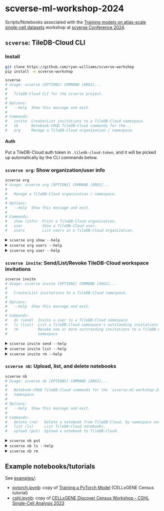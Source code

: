 # scverse-ml-workshop-2024

Scripts/Notebooks associated with the [Training models on atlas-scale single-cell datasets] workshop at [scverse Conference 2024].

## `scverse`: TileDB-Cloud CLI

### Install
```bash
git clone https://github.com/ryan-williams/scverse-workshop
pip install -e scverse-workshop
```

<!-- `bmdf scverse` -->
```bash
scverse
# Usage: scverse [OPTIONS] COMMAND [ARGS]...
#
#   TileDB-Cloud CLI for the scverse project.
#
# Options:
#   --help  Show this message and exit.
#
# Commands:
#   invite  Create/List invitations to a TileDB-Cloud namespace.
#   nb      Notebook-CRUD TileDB-Cloud commands for the...
#   org     Manage a TileDB-Cloud organization / namespace.
```

#### Auth
Put a TileDB-Cloud auth token in `.tiledb-cloud-token`, and it will be picked up automatically by the CLI commands below.

### `scverse org`: Show organization/user info
<!-- `bmdf scverse org` -->
```bash
scverse org
# Usage: scverse org [OPTIONS] COMMAND [ARGS]...
#
#   Manage a TileDB-Cloud organization / namespace.
#
# Options:
#   --help  Show this message and exit.
#
# Commands:
#   show (info)  Print a TileDB-Cloud organization.
#   user         Show a TileDB-Cloud user.
#   users        List users in a TileDB-Cloud organization.
```

<!-- `bmdfff -- scverse org show --help` -->
<details><summary><code>scverse org show --help</code></summary>

```
Usage: scverse org show [OPTIONS]

  Print a TileDB-Cloud organization.

Options:
  -t, --cloud-token-path TEXT  Path to file containing TileDB-Cloud auth
                               token; default: .tiledb-cloud-token.
                               $TILEDB_REST_TOKEN takes precedence, if set.
  -N, --namespace TEXT         TileDB-Cloud namespace to work in; default:
                               scverse-ml-workshop-2024
  --help                       Show this message and exit.
```
</details>

<!-- `bmdfff -- scverse org users --help` -->
<details><summary><code>scverse org users --help</code></summary>

```
Usage: scverse org users [OPTIONS]

  List users in a TileDB-Cloud organization.

Options:
  -t, --cloud-token-path TEXT  Path to file containing TileDB-Cloud auth
                               token; default: .tiledb-cloud-token.
                               $TILEDB_REST_TOKEN takes precedence, if set.
  -N, --namespace TEXT         TileDB-Cloud namespace to work in; default:
                               scverse-ml-workshop-2024
  -C, --compact                Print compact JSON
  --help                       Show this message and exit.
```
</details>

<!-- `bmdfff -- scverse org user --help` -->
<details><summary><code>scverse org user --help</code></summary>

```
Usage: scverse org user [OPTIONS] [USERNAME]

  Show a TileDB-Cloud user.

Options:
  -t, --cloud-token-path TEXT  Path to file containing TileDB-Cloud auth
                               token; default: .tiledb-cloud-token.
                               $TILEDB_REST_TOKEN takes precedence, if set.
  -C, --compact                Print compact JSON
  --help                       Show this message and exit.
```
</details>

### `scverse invite`: Send/List/Revoke TileDB-Cloud workspace invitations
<!-- `bmdf scverse invite` -->
```bash
scverse invite
# Usage: scverse invite [OPTIONS] COMMAND [ARGS]...
#
#   Create/List invitations to a TileDB-Cloud namespace.
#
# Options:
#   --help  Show this message and exit.
#
# Commands:
#   do (send)  Invite a user to a TileDB-Cloud namespace
#   ls (list)  List a TileDB-Cloud namespace's outstanding invitations
#   rm         Revoke one or more outstanding invitations to a TileDB-Cloud
#              namespace
```

<!-- `bmdfff -- scverse invite send --help` -->
<details><summary><code>scverse invite send --help</code></summary>

```
Usage: scverse invite send [OPTIONS] [EMAILS]...

  Invite a user to a TileDB-Cloud namespace

Options:
  -t, --cloud-token-path TEXT     Path to file containing TileDB-Cloud auth
                                  token; default: .tiledb-cloud-token.
                                  $TILEDB_REST_TOKEN takes precedence, if set.
  -N, --namespace TEXT            TileDB-Cloud namespace to work in; default:
                                  scverse-ml-workshop-2024
  -r, --role [owner|admin|read_write|read_only]
                                  Role to invite new user as (options:
                                  ['owner', 'admin', 'read_write',
                                  'read_only']; default: read_write)
  --help                          Show this message and exit.
```
</details>

<!-- `bmdfff -- scverse invite list --help` -->
<details><summary><code>scverse invite list --help</code></summary>

```
Usage: scverse invite list [OPTIONS]

  List a TileDB-Cloud namespace's outstanding invitations

Options:
  -t, --cloud-token-path TEXT  Path to file containing TileDB-Cloud auth
                               token; default: .tiledb-cloud-token.
                               $TILEDB_REST_TOKEN takes precedence, if set.
  -N, --namespace TEXT         TileDB-Cloud namespace to work in; default:
                               scverse-ml-workshop-2024
  -C, --compact                Print compact JSON
  --help                       Show this message and exit.
```
</details>

<!-- `bmdfff -- scverse invite rm --help` -->
<details><summary><code>scverse invite rm --help</code></summary>

```
Usage: scverse invite rm [OPTIONS] [EMAILS]...

  Revoke one or more outstanding invitations to a TileDB-Cloud namespace

Options:
  -t, --cloud-token-path TEXT  Path to file containing TileDB-Cloud auth
                               token; default: .tiledb-cloud-token.
                               $TILEDB_REST_TOKEN takes precedence, if set.
  -N, --namespace TEXT         TileDB-Cloud namespace to work in; default:
                               scverse-ml-workshop-2024
  -n, --dry-run                Print commands that would be run, but don't run
                               them
  -S, --no-strict              Raise and exit if any email is not found,
                               without revoking any invites
  --help                       Show this message and exit.
```
</details>

### `scverse nb`: Upload, list, and delete notebooks
<!-- `bmdf scverse nb` -->
```bash
scverse nb
# Usage: scverse nb [OPTIONS] COMMAND [ARGS]...
#
#   Notebook-CRUD TileDB-Cloud commands for the `scverse-ml-workshop-2024`
#   namespace.
#
# Options:
#   --help  Show this message and exit.
#
# Commands:
#   delete (rm)   Delete a notebook from TileDB-Cloud, by namespace and name.
#   list (ls)     List TileDB-Cloud notebooks.
#   upload (put)  Upload a notebook to TileDB-Cloud.
```

<!-- `bmdfff scverse nb put` -->
<details><summary><code>scverse nb put</code></summary>

```
Usage: scverse nb put [OPTIONS] SRC

  Upload a notebook to TileDB-Cloud.

Options:
  -t, --cloud-token-path TEXT  Path to file containing TileDB-Cloud auth
                               token; default: .tiledb-cloud-token.
                               $TILEDB_REST_TOKEN takes precedence, if set.
  -c, --credential-name TEXT   Storage credential name; default: scverse-ml-
                               workshop-2024
  -N, --namespace TEXT         TileDB-Cloud namespace to work in; default:
                               scverse-ml-workshop-2024
  -d, --delete                 If True, delete the notebook after uploading
  -n, --dst-name TEXT          Destination notebook name
  --help                       Show this message and exit.
```
</details>

<!-- `bmdfff -- scverse nb ls --help` -->
<details><summary><code>scverse nb ls --help</code></summary>

```
Usage: scverse nb ls [OPTIONS]

  List TileDB-Cloud notebooks.

Options:
  -t, --cloud-token-path TEXT  Path to file containing TileDB-Cloud auth
                               token; default: .tiledb-cloud-token.
                               $TILEDB_REST_TOKEN takes precedence, if set.
  -N, --namespace TEXT         TileDB-Cloud namespace to work in; default:
                               scverse-ml-workshop-2024
  --help                       Show this message and exit.
```
</details>

<!-- `bmdfff scverse nb rm` -->
<details><summary><code>scverse nb rm</code></summary>

```
Usage: scverse nb rm [OPTIONS] NB_NAME

  Delete a notebook from TileDB-Cloud, by namespace and name.

Options:
  -t, --cloud-token-path TEXT  Path to file containing TileDB-Cloud auth
                               token; default: .tiledb-cloud-token.
                               $TILEDB_REST_TOKEN takes precedence, if set.
  -N, --namespace TEXT         TileDB-Cloud namespace to work in; default:
                               scverse-ml-workshop-2024
  --help                       Show this message and exit.
```
</details>

## Example notebooks/tutorials
See [examples/](examples/):
- [pytorch.ipynb]: copy of [Training a PyTorch Model][pytorch.html] (CELLxGENE Census tutorial)
- [cshl.ipynb]: copy of [CELLxGENE Discover Census Workshop - CSHL Single-Cell Analysis 2023][cshl-2023]


[Training models on atlas-scale single-cell datasets]: https://cfp.scverse.org/2024/talk/GQHNYE/
[schedule]: https://scverse.org/conference2024/schedule#2024-09-12
[scverse Conference 2024]: https://scverse.org/conference2024
[pytorch.ipynb]: examples/pytorch.ipynb
[pytorch.html]: https://chanzuckerberg.github.io/cellxgene-census/notebooks/experimental/pytorch.html
[cshl.ipynb]: examples/cshl.ipynb
[Papermill]: https://papermill.readthedocs.io/en/latest/
[cshl-2023]: https://colab.research.google.com/drive/1QgZQRF_ZM9q5oKbynnD9ToklVFdui7pq
